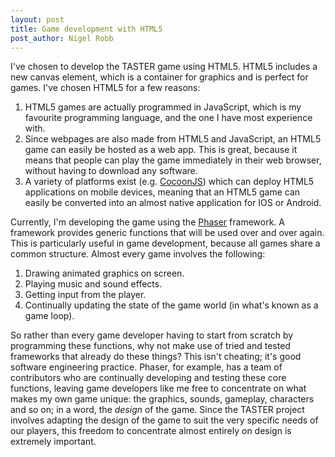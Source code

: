 ```yaml
---
layout: post
title: Game development with HTML5
post_author: Nigel Robb
---
```

I've chosen to develop the TASTER game using HTML5. HTML5 includes a new canvas element, which is a container for graphics and is perfect for games. I've chosen HTML5 for a few reasons:

1. HTML5 games are actually programmed in JavaScript, which is my favourite programming language, and the one I have most experience with.
2. Since webpages are also made from HTML5 and JavaScript, an HTML5 game can easily be hosted as a web app. This is great, because it means that people can play the game immediately in their web browser, without having to download any software.
3. A variety of platforms exist (e.g. [CocoonJS](https://www.ludei.com/cocoonjs/)) which can deploy HTML5 applications on mobile devices, meaning that an HTML5 game can easily be converted into an almost native application for IOS or Android.

Currently, I'm developing the game using the [Phaser](http://phaser.io/) framework. A framework provides generic functions that will be used over and over again. This is particularly useful in game development, because all games share a common structure. Almost every game involves the following:

1. Drawing animated graphics on screen.
2. Playing music and sound effects.
3. Getting input from the player.
4. Continually updating the state of the game world (in what's known as a game loop).

So rather than every game developer having to start from scratch by programming these functions, why not make use of tried and tested frameworks that already do these things? This isn't cheating; it's good software engineering practice. Phaser, for example, has a team of contributors who are continually developing and testing these core functions, leaving game developers like me free to concentrate on what makes my own game unique: the graphics, sounds, gameplay, characters and so on; in a word, the *design* of the game. Since the TASTER project involves adapting the design of the game to suit the very specific needs of our players, this freedom to concentrate almost entirely on design is extremely important.
